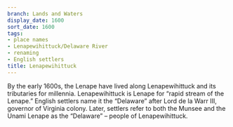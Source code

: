 ```yaml
---
branch: Lands and Waters
display_date: 1600
sort_date: 1600
tags:
- place names
- Lenapewihittuck/Delaware River
- renaming
- English settlers
title: Lenapewihittuck
---
```


By the early 1600s, the Lenape have lived along Lenapewihittuck and its tributaries for millennia. Lenapewihittuck is Lenape for “rapid stream of the Lenape.” English settlers name it the “Delaware” after Lord de la Warr III, governor of Virginia colony. Later, settlers refer to both the Munsee and the Unami Lenape as the “Delaware” – people of Lenapewihittuck.